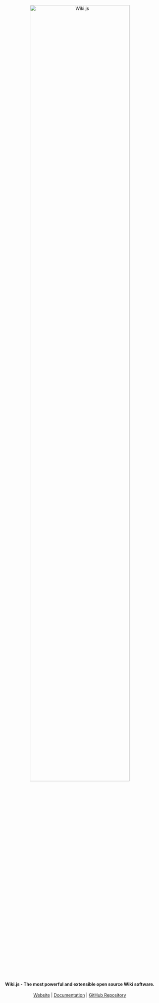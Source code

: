 <div align="center">
  
  <img src="https://static.requarks.io/logo/wikijs-full.svg" alt="Wiki.js" width="80%" />
  
  #### Wiki.js - The most powerful and extensible open source Wiki software.
  
  [Website](https://js.wiki) | [Documentation](https://docs.requarks.io) | [GitHub Repository](https://github.com/requarks/wiki) 
  
</div>
